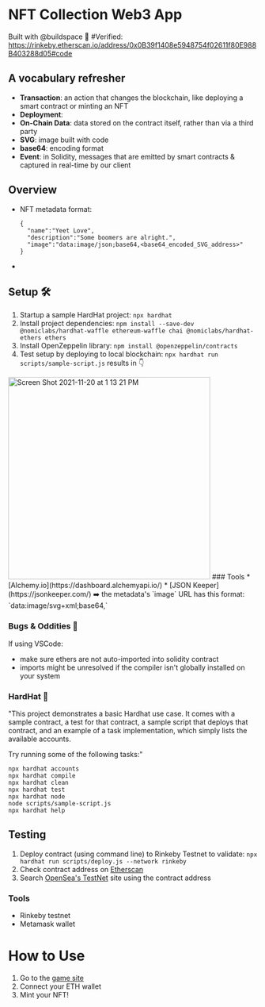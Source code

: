 # NFT Collection Web3 App

Built with @buildspace 🦄
#Verified: https://rinkeby.etherscan.io/address/0x0B39f1408e5948754f02611f80E988B403288d05#code

## A vocabulary refresher
* **Transaction**: an action that changes the blockchain, like deploying a smart contract or minting an NFT
* **Deployment**:
* **On-Chain Data**: data stored on the contract itself, rather than via a third party
* **SVG**: image built with code
* **base64**: encoding format 
* **Event**: in Solidity, messages that are emitted by smart contracts & captured in real-time by our client

## Overview
* NFT metadata format:
  ```
  {
    "name":"Yeet Love",
    "description":"Some boomers are alright.",
    "image":"data:image/json;base64,<base64_encoded_SVG_address>"
  }
  ```
* 

## Setup 🛠️
1. Startup a sample HardHat project: `npx hardhat` 
2. Install project dependencies: `npm install --save-dev @nomiclabs/hardhat-waffle ethereum-waffle chai @nomiclabs/hardhat-ethers ethers`
3. Install OpenZeppelin library: `npm install @openzeppelin/contracts`
4. Test setup by deploying to local blockchain: `npx hardhat run scripts/sample-script.js` results in 👇

<img width="408" alt="Screen Shot 2021-11-20 at 1 13 21 PM" src="https://user-images.githubusercontent.com/65197541/142738337-d1d5b93a-cd19-40e1-a72f-db82e2b975e6.png">
### Tools
* [Alchemy.io](https://dashboard.alchemyapi.io/)
* [JSON Keeper](https://jsonkeeper.com/) ➡️ the metadata's `image` URL has this format: `data:image/svg+xml;base64,<base64_encoded_SVG>`

### Bugs & Oddities 🐛
If using VSCode: 
* make sure ethers are not auto-imported into solidity contract
* imports might be unresolved if the compiler isn't globally installed on your system

### HardHat 🎩

"This project demonstrates a basic Hardhat use case. It comes with a sample contract, a test for that contract, a sample script that deploys that contract, and an example of a task implementation, which simply lists the available accounts.

Try running some of the following tasks:"

```shell
npx hardhat accounts
npx hardhat compile
npx hardhat clean
npx hardhat test
npx hardhat node
node scripts/sample-script.js
npx hardhat help
```

## Testing
1. Deploy contract (using command line) to Rinkeby Testnet to validate: `npx hardhat run scripts/deploy.js --network rinkeby`
2. Check contract address on [Etherscan](https://rinkeby.etherscan.io/) 
3. Search [OpenSea's TestNet](https://testnets.opensea.io/) site using the contract address 


### Tools
* Rinkeby testnet
* Metamask wallet

# How to Use
1. Go to the [game site](https://nft-collector.malloryculbert.repl.co/)
2. Connect your ETH wallet
3. Mint your NFT!


